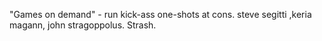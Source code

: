
"Games on demand" - run kick-ass one-shots at cons.  steve segitti ,keria magann, john
stragoppolus. Strash.

